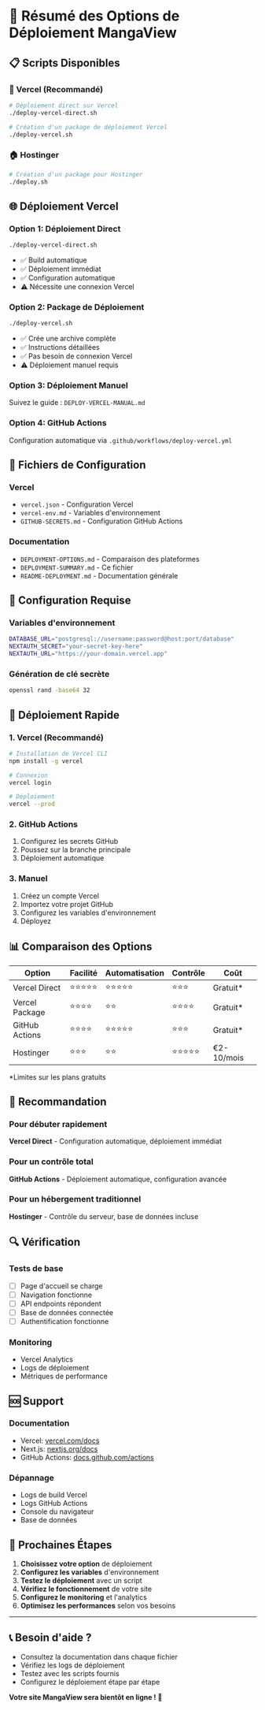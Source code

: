 # 🎯 Résumé des Options de Déploiement MangaView

## 📋 Scripts Disponibles

### 🚀 Vercel (Recommandé)
```bash
# Déploiement direct sur Vercel
./deploy-vercel-direct.sh

# Création d'un package de déploiement Vercel
./deploy-vercel.sh
```

### 🏠 Hostinger
```bash
# Création d'un package pour Hostinger
./deploy.sh
```

## 🌐 Déploiement Vercel

### Option 1: Déploiement Direct
```bash
./deploy-vercel-direct.sh
```
- ✅ Build automatique
- ✅ Déploiement immédiat
- ✅ Configuration automatique
- ⚠️  Nécessite une connexion Vercel

### Option 2: Package de Déploiement
```bash
./deploy-vercel.sh
```
- ✅ Crée une archive complète
- ✅ Instructions détaillées
- ✅ Pas besoin de connexion Vercel
- ⚠️  Déploiement manuel requis

### Option 3: Déploiement Manuel
Suivez le guide : `DEPLOY-VERCEL-MANUAL.md`

### Option 4: GitHub Actions
Configuration automatique via `.github/workflows/deploy-vercel.yml`

## 📁 Fichiers de Configuration

### Vercel
- `vercel.json` - Configuration Vercel
- `vercel-env.md` - Variables d'environnement
- `GITHUB-SECRETS.md` - Configuration GitHub Actions

### Documentation
- `DEPLOYMENT-OPTIONS.md` - Comparaison des plateformes
- `DEPLOYMENT-SUMMARY.md` - Ce fichier
- `README-DEPLOYMENT.md` - Documentation générale

## 🔧 Configuration Requise

### Variables d'environnement
```bash
DATABASE_URL="postgresql://username:password@host:port/database"
NEXTAUTH_SECRET="your-secret-key-here"
NEXTAUTH_URL="https://your-domain.vercel.app"
```

### Génération de clé secrète
```bash
openssl rand -base64 32
```

## 🚀 Déploiement Rapide

### 1. Vercel (Recommandé)
```bash
# Installation de Vercel CLI
npm install -g vercel

# Connexion
vercel login

# Déploiement
vercel --prod
```

### 2. GitHub Actions
1. Configurez les secrets GitHub
2. Poussez sur la branche principale
3. Déploiement automatique

### 3. Manuel
1. Créez un compte Vercel
2. Importez votre projet GitHub
3. Configurez les variables d'environnement
4. Déployez

## 📊 Comparaison des Options

| Option | Facilité | Automatisation | Contrôle | Coût |
|--------|----------|----------------|----------|------|
| Vercel Direct | ⭐⭐⭐⭐⭐ | ⭐⭐⭐⭐⭐ | ⭐⭐⭐ | Gratuit* |
| Vercel Package | ⭐⭐⭐⭐ | ⭐⭐ | ⭐⭐⭐⭐ | Gratuit* |
| GitHub Actions | ⭐⭐⭐⭐ | ⭐⭐⭐⭐⭐ | ⭐⭐⭐ | Gratuit* |
| Hostinger | ⭐⭐⭐ | ⭐⭐ | ⭐⭐⭐⭐⭐ | €2-10/mois |

*Limites sur les plans gratuits

## 🎯 Recommandation

### Pour débuter rapidement
**Vercel Direct** - Configuration automatique, déploiement immédiat

### Pour un contrôle total
**GitHub Actions** - Déploiement automatique, configuration avancée

### Pour un hébergement traditionnel
**Hostinger** - Contrôle du serveur, base de données incluse

## 🔍 Vérification

### Tests de base
- [ ] Page d'accueil se charge
- [ ] Navigation fonctionne
- [ ] API endpoints répondent
- [ ] Base de données connectée
- [ ] Authentification fonctionne

### Monitoring
- Vercel Analytics
- Logs de déploiement
- Métriques de performance

## 🆘 Support

### Documentation
- Vercel: [vercel.com/docs](https://vercel.com/docs)
- Next.js: [nextjs.org/docs](https://nextjs.org/docs)
- GitHub Actions: [docs.github.com/actions](https://docs.github.com/actions)

### Dépannage
- Logs de build Vercel
- Logs GitHub Actions
- Console du navigateur
- Base de données

## 🎉 Prochaines Étapes

1. **Choisissez votre option** de déploiement
2. **Configurez les variables** d'environnement
3. **Testez le déploiement** avec un script
4. **Vérifiez le fonctionnement** de votre site
5. **Configurez le monitoring** et l'analytics
6. **Optimisez les performances** selon vos besoins

---

## 📞 Besoin d'aide ?

- Consultez la documentation dans chaque fichier
- Vérifiez les logs de déploiement
- Testez avec les scripts fournis
- Configurez le déploiement étape par étape

**Votre site MangaView sera bientôt en ligne ! 🚀**
